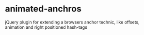 animated-anchros
================

jQuery plugin for extending a browsers anchor technic, like offsets, animation and right positioned hash-tags